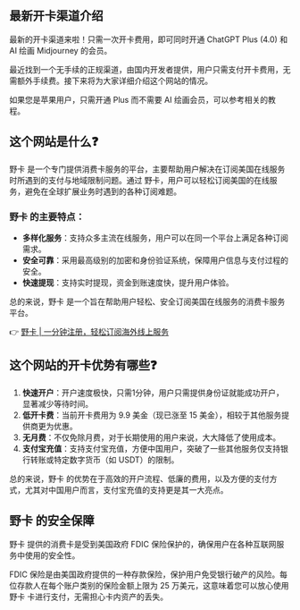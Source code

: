 ## 最新开卡渠道介绍

最新的开卡渠道来啦！只需一次开卡费用，即可同时开通 ChatGPT Plus (4.0) 和 AI 绘画 Midjourney 的会员。

最近找到一个无手续的正规渠道，由国内开发者提供，用户只需支付开卡费用，无需额外手续费。接下来将为大家详细介绍这个网站的情况。

如果您是苹果用户，只需开通 Plus 而不需要 AI 绘画会员，可以参考相关的教程。

## 这个网站是什么❓

野卡 是一个专门提供消费卡服务的平台，主要帮助用户解决在订阅美国在线服务时所遇到的支付与地域限制问题。通过 野卡，用户可以轻松订阅美国的在线服务，避免在全球扩展业务时遇到的各种订阅难题。

### 野卡 的主要特点：
- **多样化服务**：支持众多主流在线服务，用户可以在同一个平台上满足各种订阅需求。
- **安全可靠**：采用最高级别的加密和身份验证系统，保障用户信息与支付过程的安全。
- **快速提现**：支持实时提现，资金到账速度快，提升用户体验。

总的来说，野卡 是一个旨在帮助用户轻松、安全订阅美国在线服务的消费卡服务平台。

👉 [野卡 | 一分钟注册，轻松订阅海外线上服务](https://bit.ly/bewildcard)

## 这个网站的开卡优势有哪些❓

1. **快速开户**：开户速度极快，只需1分钟，用户只需提供身份证就能成功开户，显著减少等待时间。
2. **低开卡费**：当前开卡费用为 9.9 美金（现已涨至 15 美金），相较于其他服务提供商更为优惠。
3. **无月费**：不仅免除月费，对于长期使用的用户来说，大大降低了使用成本。
4. **支付宝充值**：支持支付宝充值，方便中国用户，突破了一些其他服务仅支持银行转账或特定数字货币（如 USDT）的限制。

总的来说，野卡 的优势在于高效的开户流程、低廉的费用，以及方便的支付方式，尤其对中国用户而言，支付宝充值的支持更是其一大亮点。

## 野卡 的安全保障

野卡 提供的消费卡是受到美国政府 FDIC 保险保护的，确保用户在各种互联网服务中使用的安全性。

FDIC 保险是由美国政府提供的一种存款保险，保护用户免受银行破产的风险。每位存款人在每个账户类别的保险金额上限为 25 万美元，这意味着您可以放心使用 野卡 卡进行支付，无需担心卡内资产的丢失。